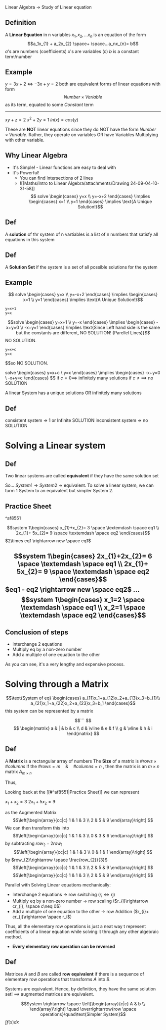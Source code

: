 Linear Algebra -> Study of Linear equation

## Definition
A **Linear Equation** in n variables $x_{1}, x_{2}, ... x_n$ is an equation of the form $$a_1x_{1} + a_2x_{2} \space+ \space...a_nx_{n}= b$$
$a$'s are numbers (coefficients)
$x$'s are variables (c)
$b$ is a constant term/number

## Example

$y=3x+2$ $\iff$ $-3x+y=2$ 
both are equivalent forms of linear equations with form $$Number \times Variable$$ as its term, equated to some $Constant$ term

---
$xy + z = 2$
$x^{2}+2y= 1$
$ln(x) = cos(y)$

These are **NOT** linear equations since they do NOT have the form $Number \times Variable$. Rather, they operate on variables OR have Variables Multiplying with other variable.

## Why Linear Algebra

- It's Simple! - Linear functions are easy to deal with
- It's Powerful!
	- You can find Intersections of 2 lines
	- ![[Maths/Intro to Linear Algebra/attachments/Drawing 24-09-04-10-31-58]]
	$$
solve \begin{cases}
y=x  \\
y=-x+2 
\end{cases}
\implies
\begin{cases}
x=1  \\
y=1 
\end{cases}
\implies
\text{A Unique Solution!}$$


## Def 
A **solution** of thr system of n vartiables is a list of n numbers that satisfy all equations in this system

## Def 
A **Solution Set** if the system is a set of all possible solutions for the system

## Example

$$
solve \begin{cases}
y=x  \\
y=-x+2 
\end{cases}
\implies
\begin{cases}
x=1  \\
y=1 
\end{cases}
\implies
\text{A Unique Solution!}$$
```desmos-graph
y=x+1
y=x
```

$$solve \begin{cases}
y=x+1  \\
y=-x 
\end{cases}
\implies
\begin{cases}
-x+y=0  \\
-x+y=1 
\end{cases}
\implies
\text{Since Left hand side is the same but the constants are different, NO SOLUTION! (Parellel Lines)}$$
NO SOLUTION.



```desmos-graph
y=x+c
y=x
```

$$so
NO SOLUTION.



$$$$solve \begin{cases}
y=x+c  \\
y=x 
\end{cases}
\implies
\begin{cases}
-x+y=0  \\
-x+y=c 
\end{cases}
$$
if $c=0 \implies$ infinitely many solutions
if $c \neq \implies$ no SOLUTION

A linear System has a unique solutions OR infinitely many solutions

## Def 
 consistent system => 1 or Infinite SOLUTION
 inconsistent system => no SOLUTION


# Solving a Linear system

## Def 
Two linear systems are called **equivalent** if they have the same solution set

So... $System 1 \rightarrow System 2$ => equivalent. 
To solve a linear system, we can turm 1 System to an equivalent but simpler System 2.


## Practice Sheet

^af8551

$$system 1\begin{cases}
x_{1}+x_{2}= 3 \space \textemdash \space eq1 \\
2x_{1}+ 5x_{2}= 9 \space \textemdash \space eq2
\end{cases}$$
$2\times eq1 \rightarrow new \space eq1$

$$system 1\begin{cases}
2x_{1}+2x_{2}= 6 \space \textemdash \space eq1 \\
2x_{1}+ 5x_{2}= 9 \space \textemdash \space eq2
\end{cases}$$
$eq1 - eq2 \rightarrow new \space eq2$
...
$$system 1\begin{cases}
x_1=2 \space \textemdash \space eq1 \\
x_2=1 \space \textemdash \space eq2
\end{cases}$$
---
## Conclusion of steps
- Interchange 2 equations
- Multiply eq by a non-zero number
- Add a multiple of one equation to the other

As you can see, it's a very lengthy and expensive process.

# Solving through a Matrix

$$\text{System of eq} \begin{cases}
a_{11}x_1+a_{12}x_2+a_{13}x_3=b_{1}\\
a_{21}x_1+a_{22}x_2+a_{23}x_3=b_1
\end{cases}$$
this system can be represented by a matrix

$$```
$$$$
\begin{matrix}
a & | & b & c \\
d & \vline & e & f \\
g & \vline & h & i
\end{matrix}
$$

## Def 
A **Matrix** is a rectangular array of numbers 
The **Size** of a matrix is $\# rows \times \# columns$
If the $\# rows =m \quad \& \quad \# columns = n$ , then the matrix is an $m\times n$ matrix $A_{m\times n}$ 




Thus,

Looking back at the [[#^af8551|Practice Sheet]]
we can represent 

$x_1+x_2=3$
$2x_1+5x_2=9$

as the Augmented Matrix
$$\left[\begin{array}{cc|c}
1 & 1 & 3 \\
2 & 5 & 9
\end{array}\right]
$$
We can then transform this into
$$\left[\begin{array}{cc|c}
1 & 1 & 3 \\
0 & 3 & 6
\end{array}\right]
$$
by subtracting $row_2 - 2row_1$
$$\left[\begin{array}{cc|c}
1 & 1 & 3 \\
0 & 1 & 1
\end{array}\right]
$$
by $row_{2}\rightarrow \space \frac{row_{2}}{3}$
$$\left[\begin{array}{cc|c}
1 & 1 & 3 \\
2 & 5 & 9
\end{array}\right]
$$$$\left[\begin{array}{cc|c}
1 & 1 & 3 \\
2 & 5 & 9
\end{array}\right]
$$

Parallel with Solving Linear equations mechanically:


- Interchange 2 equations $\rightarrow$ row switching ($r_{i}\iff r_j$)
- Multiply eq by a non-zero number $\rightarrow$ row scaling ($r_{i}\rightarrow cr_{i}, \space c\neq 0$)
- Add a multiple of one equation to the other $\rightarrow$ row Addition ($r_{i}+ cr_{j}\rightarrow \space r_i$)

Thus, all the elementary row operations is just a neat way t represent coefficients of a linear equation while solving it through any other algebraic method.


- **Every elementary row operation can be reversed**


## Def 
Matrices $A$ and $B$ are called **row equivalent** if there is a sequence of elementary row operations that transforms $A$ into $B$.

Systems are equivalent.
Hence, by definition, they have the same solution set! $\implies$ augmented matrices are equivalent.


$$System \rightarrow \space \left[\begin{array}{c|c}
A & b \\
\end{array}\right] \quad \overrightarrow{row \space operations}\quad\text{Simpler System}$$
$\int f(x) dx$

